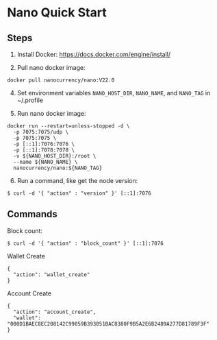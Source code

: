 # Nano Quick Start

## Steps

1. Install Docker: https://docs.docker.com/engine/install/

2. Pull nano docker image:

```
docker pull nanocurrency/nano:V22.0
```

4. Set environment variables `NANO_HOST_DIR`, `NANO_NAME`, and `NANO_TAG` in ~/.profile

5. Run nano docker image:

```
docker run --restart=unless-stopped -d \
  -p 7075:7075/udp \
  -p 7075:7075 \
  -p [::1]:7076:7076 \
  -p [::1]:7078:7078 \
  -v ${NANO_HOST_DIR}:/root \
  --name ${NANO_NAME} \
  nanocurrency/nano:${NANO_TAG}
```

6. Run a command, like get the node version:
```
$ curl -d '{ "action" : "version" }' [::1]:7076
```

## Commands
Block count:
```
$ curl -d '{ "action" : "block_count" }' [::1]:7076
```

Wallet Create
```
{
  "action": "wallet_create"
}
```

Account Create
```
{ 
  "action": "account_create",
  "wallet": "000D1BAEC8EC208142C99059B393051BAC8380F9B5A2E6B2489A277D81789F3F"
}
```